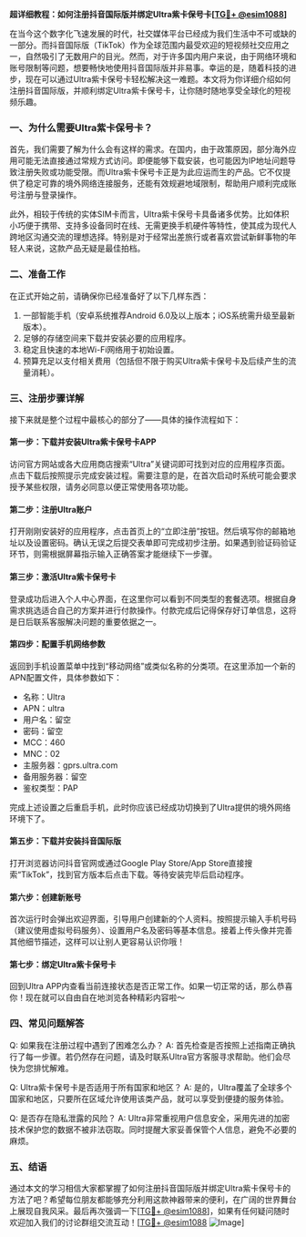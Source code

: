 **超详细教程：如何注册抖音国际版并绑定Ultra紫卡保号卡[[TG💪+ @esim1088](https://t.me/s/esim1088)]**

在当今这个数字化飞速发展的时代，社交媒体平台已经成为我们生活中不可或缺的一部分。而抖音国际版（TikTok）作为全球范围内最受欢迎的短视频社交应用之一，自然吸引了无数用户的目光。然而，对于许多国内用户来说，由于网络环境和账号限制等问题，想要畅快地使用抖音国际版并非易事。幸运的是，随着科技的进步，现在可以通过Ultra紫卡保号卡轻松解决这一难题。本文将为你详细介绍如何注册抖音国际版，并顺利绑定Ultra紫卡保号卡，让你随时随地享受全球化的短视频乐趣。

### 一、为什么需要Ultra紫卡保号卡？

首先，我们需要了解为什么会有这样的需求。在国内，由于政策原因，部分海外应用可能无法直接通过常规方式访问。即便能够下载安装，也可能因为IP地址问题导致注册失败或功能受限。而Ultra紫卡保号卡正是为此应运而生的产品。它不仅提供了稳定可靠的境外网络连接服务，还能有效规避地域限制，帮助用户顺利完成账号注册与登录操作。

此外，相较于传统的实体SIM卡而言，Ultra紫卡保号卡具备诸多优势。比如体积小巧便于携带、支持多设备同时在线、无需更换手机硬件等特性，使其成为现代人跨地区沟通交流的理想选择。特别是对于经常出差旅行或者喜欢尝试新鲜事物的年轻人来说，这款产品无疑是最佳拍档。

### 二、准备工作

在正式开始之前，请确保你已经准备好了以下几样东西：
1. 一部智能手机（安卓系统推荐Android 6.0及以上版本；iOS系统需升级至最新版本）。
2. 足够的存储空间来下载并安装必要的应用程序。
3. 稳定且快速的本地Wi-Fi网络用于初始设置。
4. 预算充足以支付相关费用（包括但不限于购买Ultra紫卡保号卡及后续产生的流量消耗）。

### 三、注册步骤详解

接下来就是整个过程中最核心的部分了——具体的操作流程如下：

#### 第一步：下载并安装Ultra紫卡保号卡APP
访问官方网站或各大应用商店搜索“Ultra”关键词即可找到对应的应用程序页面。点击下载后按照提示完成安装过程。需要注意的是，在首次启动时系统可能会要求授予某些权限，请务必同意以便正常使用各项功能。

#### 第二步：注册Ultra账户
打开刚刚安装好的应用程序，点击首页上的“立即注册”按钮。然后填写你的邮箱地址以及设置密码。确认无误之后提交表单即可完成初步注册。如果遇到验证码验证环节，则需根据屏幕指示输入正确答案才能继续下一步骤。

#### 第三步：激活Ultra紫卡保号卡
登录成功后进入个人中心界面，在这里你可以看到不同类型的套餐选项。根据自身需求挑选适合自己的方案并进行付款操作。付款完成后记得保存好订单信息，这将是日后联系客服解决问题的重要依据之一。

#### 第四步：配置手机网络参数
返回到手机设置菜单中找到“移动网络”或类似名称的分类项。在这里添加一个新的APN配置文件，具体参数如下：
- 名称：Ultra
- APN：ultra
- 用户名：留空
- 密码：留空
- MCC：460
- MNC：02
- 主服务器：gprs.ultra.com
- 备用服务器：留空
- 鉴权类型：PAP

完成上述设置之后重启手机，此时你应该已经成功切换到了Ultra提供的境外网络环境下了。

#### 第五步：下载并安装抖音国际版
打开浏览器访问抖音官网或通过Google Play Store/App Store直接搜索“TikTok”，找到官方版本后点击下载。等待安装完毕后启动程序。

#### 第六步：创建新账号
首次运行时会弹出欢迎界面，引导用户创建新的个人资料。按照提示输入手机号码（建议使用虚拟号码服务）、设置用户名及密码等基本信息。接着上传头像并完善其他细节描述，这样可以让别人更容易认识你哦！

#### 第七步：绑定Ultra紫卡保号卡
回到Ultra APP内查看当前连接状态是否正常工作。如果一切正常的话，那么恭喜你！现在就可以自由自在地浏览各种精彩内容啦～

### 四、常见问题解答

Q: 如果我在注册过程中遇到了困难怎么办？
A: 首先检查是否按照上述指南正确执行了每一步骤。若仍然存在问题，请及时联系Ultra官方客服寻求帮助。他们会尽快为您排忧解难。

Q: Ultra紫卡保号卡是否适用于所有国家和地区？
A: 是的，Ultra覆盖了全球多个国家和地区，只要所在区域允许使用该类产品，就可以享受到便捷的服务体验。

Q: 是否存在隐私泄露的风险？
A: Ultra非常重视用户信息安全，采用先进的加密技术保护您的数据不被非法窃取。同时提醒大家妥善保管个人信息，避免不必要的麻烦。

### 五、结语

通过本文的学习相信大家都掌握了如何注册抖音国际版并绑定Ultra紫卡保号卡的方法了吧？希望每位朋友都能够充分利用这款神器带来的便利，在广阔的世界舞台上展现自我风采。最后再次强调一下[[TG💪+ @esim1088](https://t.me/s/esim1088)]，如果有任何疑问随时欢迎加入我们的讨论群组交流互动！[[TG💪+ @esim1088](https://t.me/s/esim1088) ![Image](https://i.postimg.cc/4NQfJmqS/Snipaste-2025-05-13-00-14-12.png)]